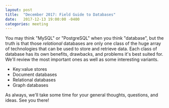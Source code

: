 ```yaml
---
layout: post
title:  "December 2017: Field Guide to Databases"
date:   2017-12-13 19:00:00 -0400
categories: meeting
---
```


You may think "MySQL" or "PostgreSQL" when you think "database", 
but the truth is that those *relational* databases are only one
class of the huge array of technologies that can be used to 
store and retrieve data.  Each class of database has its own 
benefits, drawbacks, and problems it's best suited for.  We'll
review the most important ones as well as some interesting
variants.

- Key:value stores
- Document databases
- Relational databases
- Graph databases

As always, we'll take some time for your general thoughts, questions, and ideas.  See you there!

